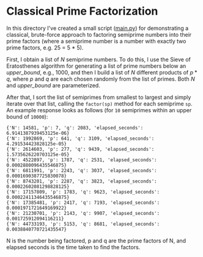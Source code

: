 # Classical Prime Factorization
In this directory I've created a small script ([main.py](main.py)) for demonstrating a classical, brute-force approach to factoring semiprime numbers into their prime factors (where a semiprime number is a number with exactly two prime factors, e.g. 25 = 5 * 5).

First, I obtain a list of $N$ semiprime numbers. To do this, I use the Sieve of Eratosthenes algorithm for generating a list of prime numbers below an *upper_bound*, e.g., $1000$, and then I build a list of $N$ different products of $p*q$, where $p$ and $q$ are each chosen randomly from the list of primes. Both $N$ and *upper_bound* are parameterized. 

After that, I sort the list of semiprimes from smallest to largest and simply iterate over that list, calling the `factor(sp)` method for each semiprime `sp`. 
An example response looks as follows (for `10` semiprimes within an upper bound of `10000`):
```
{'N': 14581, 'p': 7, 'q': 2083, 'elapsed_seconds': 6.9141387939453125e-06}
{'N': 1992869, 'p': 641, 'q': 3109, 'elapsed_seconds': 4.291534423828125e-05}
{'N': 2614603, 'p': 277, 'q': 9439, 'elapsed_seconds': 1.5735626220703125e-05}
{'N': 4522897, 'p': 1787, 'q': 2531, 'elapsed_seconds': 0.0002880096435546875}
{'N': 6811991, 'p': 2243, 'q': 3037, 'elapsed_seconds': 0.0001690387725830078}
{'N': 8743201, 'p': 2287, 'q': 3823, 'elapsed_seconds': 0.00022602081298828125}
{'N': 17157809, 'p': 1783, 'q': 9623, 'elapsed_seconds': 0.00022411346435546875}
{'N': 17385481, 'p': 2417, 'q': 7193, 'elapsed_seconds': 0.0001971721649169922}
{'N': 21230701, 'p': 2143, 'q': 9907, 'elapsed_seconds': 0.001725912094116211}
{'N': 44733193, 'p': 5153, 'q': 8681, 'elapsed_seconds': 0.0038840770721435547}
```
N is the number being factored, p and q are the prime factors of N, and elapsed seconds is the time taken to find the factors. 